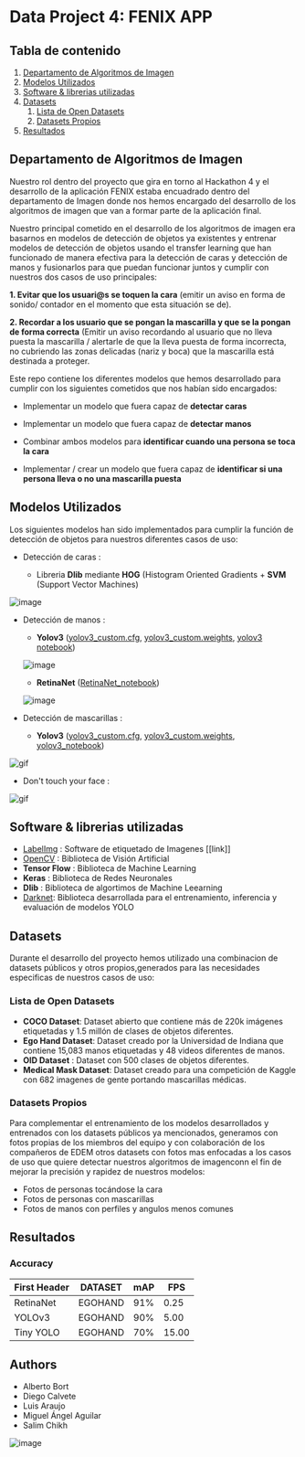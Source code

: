 # Data Project 4: FENIX APP 

## Tabla de contenido

1. [Departamento de Algoritmos de Imagen](#departamento)
2. [Modelos Utilizados](#modelos)
3. [Software & librerias utilizadas](#software)
4. [Datasets](#datasets)
    1. [Lista de Open Datasets](#opendata)
    2. [Datasets Propios](#customdata)
5. [Resultados](#resultados)


## Departamento de Algoritmos de Imagen <a name="departamento"></a>

Nuestro rol dentro del proyecto que gira en torno al Hackathon 4 y el desarrollo de la aplicación FENIX estaba encuadrado dentro del departamento de Imagen donde nos hemos encargado del desarrollo de los algoritmos de imagen que van a formar parte de la aplicación final. 

Nuestro principal cometido en el desarrollo de los algoritmos de imagen era basarnos en modelos de detección de objetos ya existentes y entrenar modelos de detección de objetos usando el transfer learning que han funcionado de manera efectiva para la detección de caras y detección de manos y fusionarlos para que puedan funcionar juntos y cumplir con nuestros dos casos de uso principales:
 
**1. Evitar que los usuari@s se toquen la cara** (emitir un aviso en forma de sonido/ contador en el momento que esta situación se de).
 
**2. Recordar a los usuario que se pongan la mascarilla y que se la pongan de forma correcta** (Emitir un aviso recordando al usuario que no lleva puesta la mascarilla / alertarle de que la lleva puesta de forma incorrecta, no cubriendo las zonas delicadas (nariz y boca) que la mascarilla está destinada a proteger.
 
Este repo contiene los diferentes modelos que hemos desarrollado para cumplir con los siguientes cometidos que nos habían sido encargados:

* Implementar un modelo que fuera capaz de **detectar caras**
 
* Implementar un modelo que fuera capaz de **detectar manos**
 
* Combinar ambos modelos para **identificar cuando una persona se toca la cara**
 
* Implementar / crear un modelo que fuera capaz de **identificar si una persona lleva o no una mascarilla puesta**

## Modelos Utilizados <a name="modelos"></a>

Los siguientes modelos han sido implementados para cumplir la función de detección de objetos para nuestros diferentes casos de uso:

* Detección de caras : 

    - Libreria **Dlib** mediante **HOG** (Histogram Oriented Gradients + **SVM** (Support Vector Machines)


![image](https://github.com/diecalsa-EDEM/FenixCV/blob/master/src/face_detector.jpg)

* Detección de manos : 

   - **Yolov3** ([yolov3_custom.cfg](https://drive.google.com/file/d/1-a38MrTHHTl9yyyZEwBdl4la8PEYFsXG/view?usp=sharing),  [yolov3_custom.weights](https://drive.google.com/open?id=1pg6S0rmhrcFV01EED9tgHnPo8yuNdxQ4), [yolov3 notebook](https://github.com/diecalsa-EDEM/FenixCV/blob/facialDetection/1.Training/Train_YOLOv3.ipynb))
     
   ![image](https://github.com/diecalsa-EDEM/FenixCV/blob/master/src/mano.jpeg)

   - **RetinaNet** ([RetinaNet_notebook](https://github.com/diecalsa-EDEM/FenixCV/blob/facialDetection/1.Training/Train_Retinanet_Salim.ipynb))
    
  ![image](https://github.com/diecalsa-EDEM/FenixCV/blob/master/src/hand-salim.jpeg)

* Detección de mascarillas : 

    - **Yolov3** ([yolov3_custom.cfg](https://drive.google.com/open?id=1CK-jXpu0Op8wOYJchklCD4I2YuLT91iG), [yolov3_custom.weights](https://drive.google.com/open?id=1i7vTsoPTx3UUIefgmco5MRHDgg6Nq9hI), [yolov3_notebook](https://drive.google.com/open?id=1nUwsYnNTgkRei3AhK1AVCWDSHiQOBsdP))

![gif](https://github.com/diecalsa-EDEM/FenixCV/blob/facialDetection/src/MaskDetection.gif)


* Don't touch your face : 

![gif](https://github.com/diecalsa-EDEM/FenixCV/blob/facialDetection/src/DontTouchYourFace.gif)





## Software & librerias utilizadas <a name="software"></a>

* [LabelImg](https://github.com/tzutalin/labelImg) : Software de etiquetado de Imagenes [[link]]
* [OpenCV](https://github.com/opencv/opencv) : Biblioteca de Visión Artificial
* **Tensor Flow** : Biblioteca de Machine Learning
* **Keras** : Biblioteca de Redes Neuronales
* **Dlib** : Biblioteca de algortimos de Machine Leearning
* [Darknet](https://github.com/AlexeyAB/darknet): Biblioteca desarrollada para el entrenamiento, inferencia y evaluación de modelos YOLO 

## Datasets <a name="datasets"></a>

Durante el desarrollo del proyecto hemos utilizado una combinacion de datasets públicos y otros propios,generados para las necesidades especificas de nuestros casos de uso:

### Lista de Open Datasets <a name="opendata"></a>

* **COCO Dataset**: Dataset abierto que contiene más de 220k imágenes etiquetadas y 1.5 millón de clases de objetos diferentes.
* **Ego Hand Dataset**: Dataset creado por la Universidad de Indiana que contiene 15,083 manos etiquetadas y 48 videos diferentes de manos.
* **OID Dataset** : Dataset con 500 clases de objetos diferentes.
* **Medical Mask Dataset**: Dataset creado para una competición de Kaggle con 682 imagenes de gente portando mascarillas médicas.

### Datasets Propios <a name="customdata"></a>

Para complementar el entrenamiento de los modelos desarrollados y entrenados con los datasets públicos ya mencionados, generamos con fotos propias de los miembros del equipo y con colaboración de los compañeros de EDEM otros datasets con fotos mas enfocadas a los casos de uso que quiere detectar nuestros algoritmos de imagenconn el fin de mejorar la precisión y rapidez de nuestros modelos:

* Fotos de personas tocándose la cara
* Fotos de personas con mascarillas
* Fotos de manos con perfiles y angulos menos comunes


## Resultados <a name="resultados"></a>

### Accuracy 

| First Header  |    DATASET    |       mAP     |       FPS     | 
| ------------- | ------------- | ------------- | ------------- |
| RetinaNet     |    EGOHAND    |      91%      |      0.25     |
| YOLOv3        |    EGOHAND    |      90%      |      5.00     |
| Tiny YOLO     |    EGOHAND    |      70%      |      15.00    |

## Authors
- Alberto Bort
- Diego Calvete
- Luis Araujo
- Miguel Ángel Aguilar
- Salim Chikh


![image](https://github.com/diecalsa-EDEM/FenixCV/blob/master/src/fd6815fb-e35b-44ff-ae8e-2e2cbaf2d396.jpeg)
